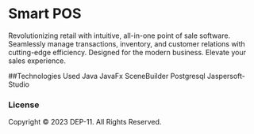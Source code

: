 # Smart POS
Revolutionizing retail with intuitive, all-in-one point of sale software. Seamlessly manage transactions, inventory, and customer relations with cutting-edge efficiency. Designed for the modern business. Elevate your sales experience.

##Technologies Used
Java 
JavaFx
SceneBuilder 
Postgresql 
Jaspersoft-Studio

### License
Copyright &copy; 2023 DEP-11. All Rights Reserved.
